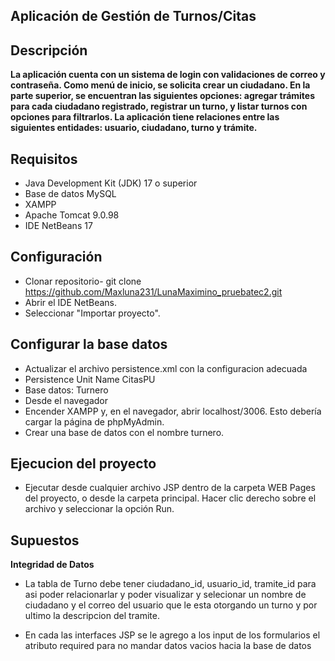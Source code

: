 ## Aplicación de Gestión de Turnos/Citas

## Descripción

**La aplicación cuenta con un sistema de login con validaciones de correo y contraseña. Como menú de inicio, se solicita crear un ciudadano. En la parte superior, se encuentran las siguientes opciones: agregar trámites para cada ciudadano registrado, registrar un turno, y listar turnos con opciones para filtrarlos. La aplicación tiene relaciones entre las siguientes entidades: usuario, ciudadano, turno y trámite.**

## Requisitos

- Java Development Kit (JDK) 17 o superior
- Base de datos MySQL
- XAMPP
- Apache Tomcat 9.0.98
- IDE NetBeans 17

## Configuración
- Clonar repositorio-
 git clone https://github.com/Maxluna231/LunaMaximino_pruebatec2.git
- Abrir el IDE NetBeans.
- Seleccionar "Importar proyecto".

## Configurar la base datos
- Actualizar el archivo persistence.xml con la configuracion adecuada
- Persistence Unit Name CitasPU
- Base datos: Turnero
- Desde el navegador
- Encender XAMPP y, en el navegador, abrir localhost/3006. Esto debería cargar la página de phpMyAdmin.
- Crear una base de datos con el nombre turnero.

## Ejecucion del proyecto
- Ejecutar desde cualquier archivo JSP dentro de la carpeta WEB Pages del proyecto, o desde la carpeta principal. Hacer clic derecho sobre el archivo y seleccionar la opción Run.


## Supuestos

**Integridad de Datos**

- La tabla de Turno debe tener ciudadano_id, usuario_id, tramite_id para asi poder relacionarlar y poder visualizar y selecionar un nombre de ciudadano
  y el correo del usuario que le esta otorgando un turno y por ultimo la descripcion del tramite.

- En cada las interfaces JSP se le agrego a los input de los formularios el atributo required para no mandar datos vacios hacia la base de datos


